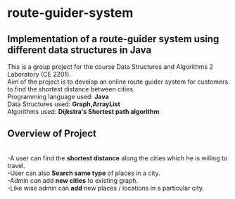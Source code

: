 # route-guider-system
## Implementation of a route-guider system using different data structures in Java
This is a group project for the course Data Structures and Algorithms 2 Laboratory (CE 2201).
<br />Aim of the project is to develop an online route guider system for customers to find the shortest distance between cities.
<br />Programming language used: **Java**
<br />Data Structures used: **Graph,ArrayList**
<br />Algorithms used:  **Dijkstra's Shortest path algorithm**

## Overview of Project
<br /> -A user can find the **shortest distance** along the cities which he is willing to travel.
<br /> -User can also **Search same type** of places in a city.
<br /> -Admin can add **new cities** to existing graph.
<br /> -Like wise admin can **add** new places / locations in a particular city.


